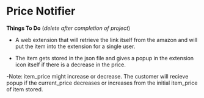 # Price Notifier

**Things To Do** (*delete after completion of project*)

- A web extension that will retrieve the link itself from the amazon and will put the item into the extension for a single user.

- The item gets stored in the json file and gives a popup in the extension icon itself if there is a decrease in the price.

-Note: item_price might increase or decrease. The customer will recieve popup if the current_price decreases or increases from the initial item_price of item stored.
          
